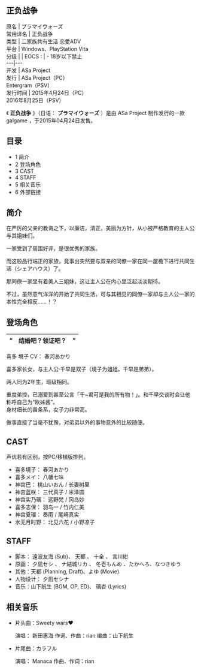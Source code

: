 正负战争  
---  
原名  |  プラマイウォーズ   
常用译名  |  正负战争   
类型  |  二家族共有生活 恋愛ADV   
平台  |  Windows、PlayStation Vita   
分级  |  |  EOCS  :  |  \- 18岁以下禁止   
---|---  
开发  |  ASa Project   
发行  |  ASa Project（PC）   
Entergram（PSV）  
发行时间  |  2015年4月24日（PC）   
2016年8月25日（PSV）  
  
《 **正负战争** 》（日语：  **プラマイウォーズ** ）是由  ASa Project  制作发行的一款  galgame
，于2015年04月24日发售。

##  目录

  * 1  简介 
  * 2  登场角色 
  * 3  CAST 
  * 4  STAFF 
  * 5  相关音乐 
  * 6  外部链接 

##  简介

在严厉的父亲的教诲之下，以廉洁，清正，美丽为方针，从小被严格教育的主人公与其姐妹们。

一家受到了周围好评，是很优秀的家族。

而这般品行端正的家族，竟事出突然要与双亲的同僚一家在同一屋檐下进行共同生活（シェアハウス）了。

那同僚一家里有着美人三姐妹，这让主人公在内心里泛起淡淡期待。

不过，虽然意气洋洋的开始了共同生活，可与其相见的同僚一家却与主人公一家的本性完全相反……！？

##  登场角色

“  |  结婚吧？领证吧？  |  ”   
---|---|---  
  
喜多 境子 CV：  春河あかり

喜多家长女，与主人公·千早是双子（境子为姐姐，千早是弟弟）。

两人同为2年生，班级相同。

重度弟控，已溺爱到甚至公言「千~君可是我的所有物！」。和千早交谈时会让他称呼自己为“欧姊酱”。  
身材细长的苗条系，女子力非常高。

做事直接了当毫不犹豫，对弟弟以外的事物意外的比较随便。

  
  
  

##  CAST

声优若有区别，按PC/移植版排列。

  * 喜多境子：  春河あかり 
  * 喜多メイ：  八幡七味 
  * 神宫巴：  桃山いおん  /  长妻树里 
  * 神宫蓝咲：  三代真子  /  米泽圆 
  * 神宫实乃璃：  远野梵  /  冈岛妙 
  * 喜多志保：  羽鸟一  /  竹内仁美 
  * 神宫夏瑠：  奏雨  /  尾崎真实 
  * 水无月时野：  北见六花  /  小野凉子 

##  STAFF

  * 脚本：  遠波友海  (Sub)、  天都  、  十全  、  言川紺 
  * 原画：  夕凪セシ  、  ナ結城リカ  、  冬壱もんめ  、たかへろ、なつきゆう 
  * 其他：天都 (Planning, Draft)、よゆ (Movie) 
  * 人物设计：  夕凪セシナ 
  * 音乐：山下航生 (BGM, OP, ED)、 璃杏 (Lyrics) 

##  相关音乐

  * 片头曲：Sweety wars♥ 

     演唱：  新田惠海 
     作词、作曲：rian 
     编曲：山下航生 

  * 片尾曲：カラフル 

     演唱：  Manaca 
     作曲、作词：rian 